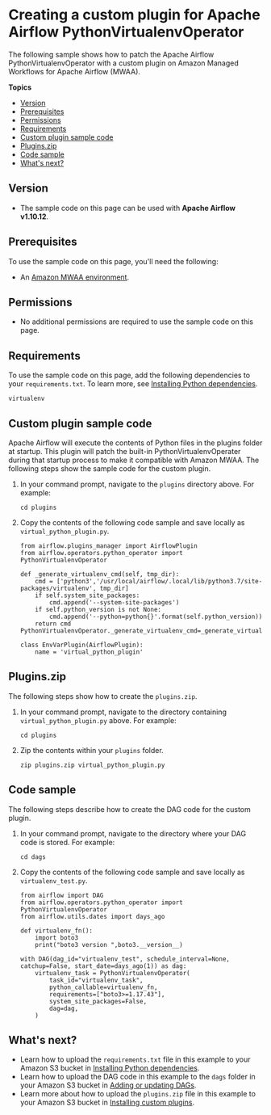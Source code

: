 # Creating a custom plugin for Apache Airflow PythonVirtualenvOperator<a name="samples-virtualenv"></a>

The following sample shows how to patch the Apache Airflow PythonVirtualenvOperator with a custom plugin on Amazon Managed Workflows for Apache Airflow \(MWAA\)\.

**Topics**
+ [Version](#samples-virtualenv-version)
+ [Prerequisites](#samples-virtualenv-prereqs)
+ [Permissions](#samples-virtualenv-permissions)
+ [Requirements](#samples-hive-dependencies)
+ [Custom plugin sample code](#samples-virtualenv-plugins-code)
+ [Plugins\.zip](#samples-virtualenv-pluginszip)
+ [Code sample](#samples-virtualenv-code)
+ [What's next?](#samples-virtualenv-next-up)

## Version<a name="samples-virtualenv-version"></a>
+ The sample code on this page can be used with **Apache Airflow v1\.10\.12**\.

## Prerequisites<a name="samples-virtualenv-prereqs"></a>

To use the sample code on this page, you'll need the following:
+ An [Amazon MWAA environment](get-started.md)\.

## Permissions<a name="samples-virtualenv-permissions"></a>
+ No additional permissions are required to use the sample code on this page\.

## Requirements<a name="samples-hive-dependencies"></a>

To use the sample code on this page, add the following dependencies to your `requirements.txt`\. To learn more, see [Installing Python dependencies](working-dags-dependencies.md)\.

```
virtualenv
```

## Custom plugin sample code<a name="samples-virtualenv-plugins-code"></a>

Apache Airflow will execute the contents of Python files in the plugins folder at startup\. This plugin will patch the built\-in PythonVirtualenvOperater during that startup process to make it compatible with Amazon MWAA\. The following steps show the sample code for the custom plugin\.

1. In your command prompt, navigate to the `plugins` directory above\. For example:

   ```
   cd plugins
   ```

1. Copy the contents of the following code sample and save locally as `virtual_python_plugin.py`\.

   ```
   from airflow.plugins_manager import AirflowPlugin
   from airflow.operators.python_operator import PythonVirtualenvOperator
   
   def _generate_virtualenv_cmd(self, tmp_dir):
       cmd = ['python3','/usr/local/airflow/.local/lib/python3.7/site-packages/virtualenv', tmp_dir]
       if self.system_site_packages:
           cmd.append('--system-site-packages')
       if self.python_version is not None:
           cmd.append('--python=python{}'.format(self.python_version))
       return cmd
   PythonVirtualenvOperator._generate_virtualenv_cmd=_generate_virtualenv_cmd
   
   class EnvVarPlugin(AirflowPlugin):                
       name = 'virtual_python_plugin'
   ```

## Plugins\.zip<a name="samples-virtualenv-pluginszip"></a>

The following steps show how to create the `plugins.zip`\.

1. In your command prompt, navigate to the directory containing `virtual_python_plugin.py` above\. For example:

   ```
   cd plugins
   ```

1. Zip the contents within your `plugins` folder\.

   ```
   zip plugins.zip virtual_python_plugin.py
   ```

## Code sample<a name="samples-virtualenv-code"></a>

The following steps describe how to create the DAG code for the custom plugin\.

1. In your command prompt, navigate to the directory where your DAG code is stored\. For example:

   ```
   cd dags
   ```

1. Copy the contents of the following code sample and save locally as `virtualenv_test.py`\.

   ```
   from airflow import DAG
   from airflow.operators.python_operator import PythonVirtualenvOperator
   from airflow.utils.dates import days_ago
   
   def virtualenv_fn():
       import boto3
       print("boto3 version ",boto3.__version__)
   
   with DAG(dag_id="virtualenv_test", schedule_interval=None, catchup=False, start_date=days_ago(1)) as dag:
       virtualenv_task = PythonVirtualenvOperator(
           task_id="virtualenv_task",
           python_callable=virtualenv_fn,
           requirements=["boto3>=1.17.43"],
           system_site_packages=False,
           dag=dag,
       )
   ```

## What's next?<a name="samples-virtualenv-next-up"></a>
+ Learn how to upload the `requirements.txt` file in this example to your Amazon S3 bucket in [Installing Python dependencies](working-dags-dependencies.md)\.
+ Learn how to upload the DAG code in this example to the `dags` folder in your Amazon S3 bucket in [Adding or updating DAGs](configuring-dag-folder.md)\.
+ Learn more about how to upload the `plugins.zip` file in this example to your Amazon S3 bucket in [Installing custom plugins](configuring-dag-import-plugins.md)\.